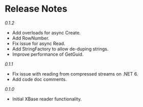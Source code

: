 # Release Notes

_0.1.2_
- Add overloads for async Create.
- Add RowNumber.
- Fix issue for async Read.
- Add StringFactory to allow de-duping strings.
- Improve performance of GetGuid.

_0.1.1_
- Fix issue with reading from compressed streams on .NET 6.
- Add code doc comments.

_0.1.0_
- Initial XBase reader functionality.